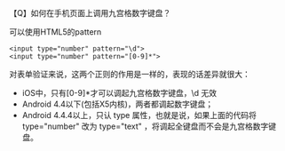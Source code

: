 【Q】如何在手机页面上调用九宫格数字键盘？



可以使用HTML5的pattern

```
<input type="number" pattern="\d">  
<input type="number" pattern="[0-9]*">  
```

对表单验证来说，这两个正则的作用是一样的，表现的话差异就很大：

- iOS中，只有[0-9]*才可以调起九宫格数字键盘，\d 无效
- Android 4.4以下(包括X5内核)，两者都调起数字键盘；
- Android 4.4.4以上，只认 type 属性，也就是说，如果上面的代码将 type="number" 改为 type="text" ，将调起全键盘而不会是九宫格数字键盘。

